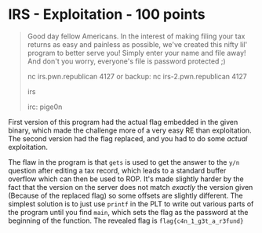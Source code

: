 # IRS - Exploitation - 100 points

> Good day fellow Americans. In the interest of making filing your tax returns as easy and painless as possible, we've created this nifty lil' program to better serve you! Simply enter your name and file away! And don't you worry, everyone's file is password protected ;)
> 
> nc irs.pwn.republican 4127
> or backup:
> nc irs-2.pwn.republican 4127
> 
> irs
> 
> irc: pige0n

First version of this program had the actual flag embedded in the given binary, which made the challenge more of a very easy RE than exploitation. The second version had the flag replaced, and you had to do some _actual_ exploitation.

The flaw in the program is that `gets` is used to get the answer to the `y/n` question after editing a tax record, which leads to a standard buffer overflow which can then be used to ROP. It's made slightly harder by the fact that the version on the server does not match _exactly_ the version given (Because of the replaced flag) so some offsets are slightly different. The simplest solution is to just use `printf` in the PLT to write out various parts of the program until you find `main`, which sets the flag as the password at the beginning of the function. The revealed flag is `flag{c4n_1_g3t_a_r3fund}`
